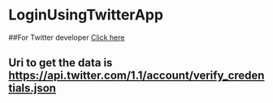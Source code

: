 # LoginUsingTwitterApp
##For Twitter developer [Click here](https://apps.twitter.com)
## Uri to get the data is https://api.twitter.com/1.1/account/verify_credentials.json
